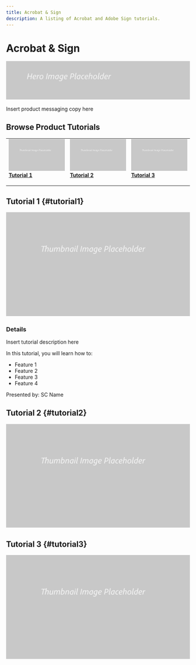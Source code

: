 ```yaml
---
title: Acrobat & Sign
description: A listing of Acrobat and Adobe Sign tutorials.
---
```


# Acrobat & Sign

![Tutorial Hero Image](../assets/hero_placeholder.png)

Insert product messaging copy here

## Browse Product Tutorials

<table>
<tr>
 <td>
    <img alt="Tutorial 1" src="../assets/table_placeholder.png" />
    <div>
    <a href="acrobat-sign.md#tutorial1"><strong>Tutorial 1</strong></a>
    </div>
    <br>
  </td>
  <td>
    <img alt="Tutorial 2" src="../assets/table_placeholder.png" />
    <div>
    <a href="acrobat-sign.md#tutorial2"><strong>Tutorial 2</strong></a>
    </div>
    <br>
  </td>
  <td>
   <img alt="Tutorial 3" src="../assets/table_placeholder.png" />
    <div>
    <a href="acrobat-sign.md#tutorial3"><strong>Tutorial 3</strong></a>
    </div>
    <br>
  </td>
</tr>
</table>

## Tutorial 1 {#tutorial1}

![Video Hero Placeholder Image](../assets/table_placeholder.png)

### Details

Insert tutorial description here

In this tutorial, you will learn how to:
* Feature 1
* Feature 2
* Feature 3
* Feature 4

Presented by: SC Name

## Tutorial 2 {#tutorial2}

![Video Hero Placeholder Image](../assets/table_placeholder.png)

## Tutorial 3 {#tutorial3}

![Video Hero Placeholder Image](../assets/table_placeholder.png)